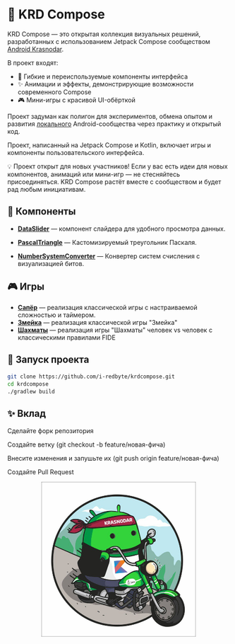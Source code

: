 # 🎨 KRD Compose

KRD Compose — это открытая коллекция визуальных решений, разработанных с использованием Jetpack
Compose сообществом [Android Krasnodar](https://t.me/androidkrd).

В проект входят:

- 🧩 Гибкие и переиспользуемые компоненты интерфейса
- ✨ Анимации и эффекты, демонстрирующие возможности современного Compose
- 🎮 Мини-игры с красивой UI-обёрткой

Проект задуман как полигон для экспериментов, обмена опытом и
развития [локального](https://t.me/androidkrd) Android-сообщества
через практику и открытый код.

Проект, написанный на Jetpack Compose и Kotlin, включает игры и компоненты пользовательского
интерфейса.

💡 Проект открыт для новых участников! Если у вас есть идеи для новых компонентов, анимаций или
мини-игр — не стесняйтесь присоединяться. KRD Compose растёт вместе с сообществом и будет рад любым
инициативам.

## 🧩 Компоненты

- **[DataSlider](specification/components/dataslider.md)** — компонент слайдера для удобного
  просмотра данных.
 
- **[PascalTriangle](specification/components/pascaltriangle.md)** — Кастомизируемый треугольник Паскаля.
- **[NumberSystemConverter](specification/components/numberSystemConverter.md)** — Конвертер систем
  счисления с визуализацией битов.

## 🎮 Игры

- **[Сапёр](specification/games/sapper.md)** — реализация классической игры с настраиваемой
  сложностью и таймером.
- **[Змейка](specification/games/snake.md)** — реализация классической игры "Змейка"
- **[Шахматы](specification/games/chess.md)** — реализация игры "Шахматы" человек vs человек с
  классическими правилами FIDE

## 🚀 Запуск проекта

```bash
git clone https://github.com/i-redbyte/krdcompose.git
cd krdcompose
./gradlew build
```

## ✨ Вклад

Сделайте форк репозитория

Создайте ветку (git checkout -b feature/новая-фича)

Внесите изменения и запушьте их (git push origin feature/новая-фича)

Создайте Pull Request


<p align="center">
  <img src="specification/androidkrd.jpg" alt="Превью Android KRD" width="350"/>
</p>